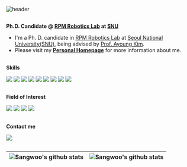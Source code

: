 ![header](https://capsule-render.vercel.app/api?type=waving&color=timeGradient&height=300&section=header&text=Good%20to%20see%20you%20%F0%9F%A4%97)

##

**Ph.D. Candidate @ [RPM Robotics Lab](https://rpm.snu.ac.kr/) at [SNU](https://www.snu.ac.kr/)**

- I'm a Ph. D. candidate in [RPM Robotics Lab](https://rpm.snu.ac.kr/) at [Seoul National University(SNU)](https://www.snu.ac.kr/), being advised by [Prof. Ayoung Kim](https://ayoungk.github.io/). 
- Please visit my **[Personal Homepage](https://sangwoojung98.github.io/)** for more information about me. 

##

**Skills**

<div align="left">
  <img src="https://img.shields.io/badge/C-A8B9CC?style=flat&logo=C&logoColor=white" />
  <img src="https://img.shields.io/badge/C++-00599C?style=flat&logo=cplusplus&logoColor=white" />
  <img src="https://img.shields.io/badge/Python-3776AB?style=flat&logo=Python&logoColor=white" />
  <img src="https://img.shields.io/badge/Matlab-3776AB?style=flat&logo=Matlab&logoColor=white" />
  <img src="https://img.shields.io/badge/ROS-22314E?style=flat&logo=ROS&logoColor=white" />
  <img src="https://img.shields.io/badge/Pytorch-EE4C2C?style=flat&logo=Pytorch&logoColor=white" />
  <img src="https://img.shields.io/badge/-LaTeX-008080?style=flat&logo=latex&logoColor=white">
  <img src="https://img.shields.io/badge/Visual%20Studio%20Code-007ACC?style=flat-square&logo=Visual%20Studio%20Code&logoColor=white">
  <img src="https://img.shields.io/badge/Docker-2496ED?style=flat&logo=Docker&logoColor=white" />
</div>

##

**Field of Interest**

<div align="left">
	<img src="https://img.shields.io/badge/-Radar,%20LiDAR%20SLAM-red" />
  <img src="https://img.shields.io/badge/-Legged%20Robot-orange"/>
  <img src="https://img.shields.io/badge/-Sensor%20Fusion-yellow"/>
  <img src="https://img.shields.io/badge/-Deep%20Learning-green"/>
</div>

##

**Contact me**

<div align=left> <a href="mailto:dan0130@snu.ac.kr"><img src="https://img.shields.io/badge/Email-0072EF?style=flat&logo=Gmail&logoColor=white&link=mailto:dan0130@snu.ac.kr"/></a>

##

| <a><img align="center" src="https://github-readme-stats-sangwoo-jungs-projects.vercel.app/api?username=SangwooJung98&show_icons=true&theme=swift&include_all_commits=true&hide_border=true" alt="Sangwoo's github stats" /></a> | <a><img align="center" src="https://github-readme-stats-sangwoo-jungs-projects.vercel.app/api/top-langs/?username=SangwooJung98&layout=compact&hide_border=true" alt="Sangwoo's github stats" /></a>
| ------------- | ------------- |
